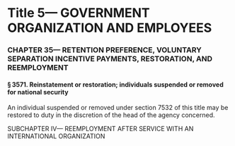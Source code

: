 
# Title 5— GOVERNMENT ORGANIZATION AND EMPLOYEES
### CHAPTER 35— RETENTION PREFERENCE, VOLUNTARY SEPARATION INCENTIVE PAYMENTS, RESTORATION, AND REEMPLOYMENT
#### § 3571. Reinstatement or restoration; individuals suspended or removed for national security

An individual suspended or removed under section 7532 of this title may be restored to duty in the discretion of the head of the agency concerned.

SUBCHAPTER IV— REEMPLOYMENT AFTER SERVICE WITH AN INTERNATIONAL ORGANIZATION
